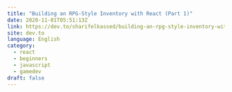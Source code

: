```yaml
---
title: "Building an RPG-Style Inventory with React (Part 1)"
date: 2020-11-01T05:51:13Z
link: https://dev.to/sharifelkassed/building-an-rpg-style-inventory-with-react-part-1-2k8p?utm_medium=RSS&utm_source=news.12bit.vn
site: dev.to
language: English
category:
  - react
  - beginners
  - javascript
  - gamedev
draft: false
---
```

